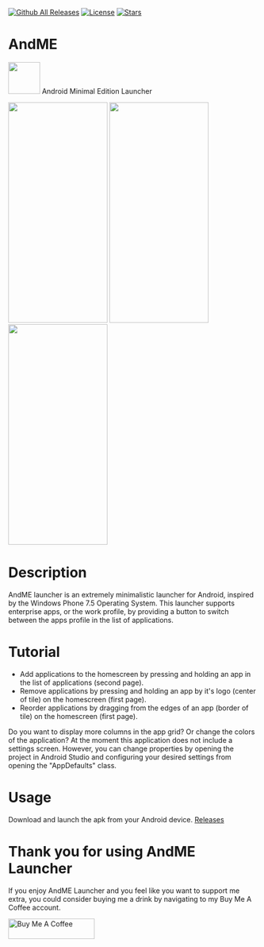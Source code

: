 [![Github All Releases](https://img.shields.io/github/downloads/jetspiking/AndME/total.svg)]()
[![License](https://img.shields.io/github/license/jetspiking/AndME.svg)]()
[![Stars](https://img.shields.io/github/stars/jetspiking/AndME.svg)]()

# AndME
<img src="https://raw.githubusercontent.com/jetspiking/AndME/main/Images/icon.png" width="64" height="64">
Android Minimal Edition Launcher

<img src="https://raw.githubusercontent.com/jetspiking/AndME/main/Images/HomePage.jpg" width="200" height="444"> <img src="https://raw.githubusercontent.com/jetspiking/AndME/main/Images/AppsPage.jpg" width="200" height="444"> <img src="https://raw.githubusercontent.com/jetspiking/AndME/main/Images/FilterPage.jpg" width="200" height="444">

# Description
AndME launcher is an extremely minimalistic launcher for Android, inspired by the Windows Phone 7.5 Operating System. This launcher supports enterprise apps, or the work profile, by providing a button to switch between the apps profile in the list of applications.

# Tutorial
- Add applications to the homescreen by pressing and holding an app in the list of applications (second page).
- Remove applications by pressing and holding an app by it's logo (center of tile) on the homescreen (first page).
- Reorder applications by dragging from the edges of an app (border of tile) on the homescreen (first page).

Do you want to display more columns in the app grid? Or change the colors of the application? At the moment this application does not include a settings screen. However, you can change properties by opening the project in Android Studio and configuring your desired settings from opening the "AppDefaults" class.

# Usage
Download and launch the apk from your Android device.
[Releases](https://github.com/jetspiking/AndME/releases)

# Thank you for using AndME Launcher
If you enjoy AndME Launcher and you feel like you want to support me extra, you could consider buying me a drink by navigating to my Buy Me A Coffee account.

<a href="https://www.buymeacoffee.com/DustinHendriks" target="_blank"><img src="https://cdn.buymeacoffee.com/buttons/default-orange.png" alt="Buy Me A Coffee" height="41" width="174"></a>
